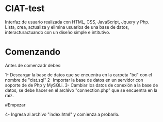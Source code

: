 # CIAT-test
Interfaz de usuario realizada con HTML, CSS, JavaScript, Jquery y Php.
Lista, crea, actualiza y elimina usuarios de una base de datos, interacturactuando con un diseño simple e intitutivo.


# Comenzando

Antes de comenzadr debes:

1- Descargar la base de datos que se encuentra en la carpeta "bd" con el nombre de "ciat.sql"
2- Importar la base de datos en un servidor con soporte de de Php y MySQLi.
3- Cambiar los datos de conexión a la base de datos, se debe hacer en el archivo "connection.php" que se encuentra en la raiz.

#Empezar

4- Ingresa al archivo "index.html" y comienza a probarlo.
